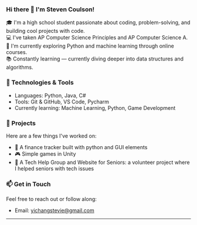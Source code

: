 ### Hi there 👋 I'm Steven Coulson!

🎓 I'm a high school student passionate about coding, problem-solving, and building cool projects with code.  
💻 I've taken AP Computer Science Principles and AP Computer Science A.  
🚀 I'm currently exploring Python and machine learning through online courses.   
📚 Constantly learning — currently diving deeper into data structures and algorithms.

### 🔧 Technologies & Tools
- Languages: Python, Java, C#
- Tools: Git & GitHub, VS Code, Pycharm
- Currently learning: Machine Learning, Python, Game Development

### 📂 Projects
Here are a few things I've worked on:
- 🔢 A finance tracker built with python and GUI elements
- 🎮 Simple games in Unity
- 👵 A Tech Help Group and Website for Seniors: a volunteer project where I helped seniors with tech issues

### 📫 Get in Touch
Feel free to reach out or follow along:
- Email: yichangstevie@gmail.com

---
